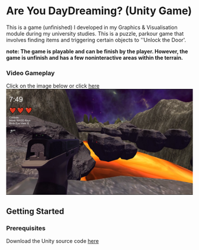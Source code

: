 # Are You DayDreaming? (Unity Game)

This is a game (unfinished) I developed in my Graphics & Visualisation module during my university studies. This is a puzzle, parkour game that involves finding items and triggering certain objects to ''Unlock the Door'.

**note: The game is playable and can be finish by the player. However, the game is unfinish and has a few noninteractive areas within the terrain.**

### Video Gameplay
Click on the image below or click [here](https://www.youtube.com/watch?v=lWoFkbpsVjw&feature=youtu.be)
[![IMAGE ALT TEXT HERE](https://github.com/JoshuaViado/Are-You-DayDreaming-Game/blob/master/Screenshots/Gameplay2.PNG)](https://www.youtube.com/watch?v=lWoFkbpsVjw&feature=youtu.be)

## Getting Started

### Prerequisites
Download the Unity source code [here](https://drive.google.com/uc?id=1wLmStk_6Sf3IFSq7g6g5dgJStQEHNM8_&export=download)
